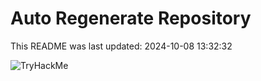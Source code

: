 # Auto Regenerate Repository

This README was last updated: 2024-10-08 13:32:32

 ![TryHackMe](https://tryhackme.com/badge/533634)